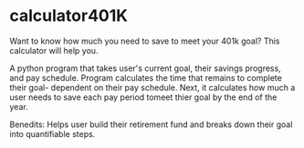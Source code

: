 # calculator401K
Want to know how much you need to save to meet your 401k goal? This calculator will help you.

A python program that takes user's current goal, their savings progress, and pay schedule.
Program calculates the time that remains to complete their goal- dependent on their pay schedule.
Next, it calculates how much a user needs to save each pay period tomeet thier goal by the end of the year.

Benedits: Helps user build their retirement fund and breaks down their goal into quantifiable steps. 
